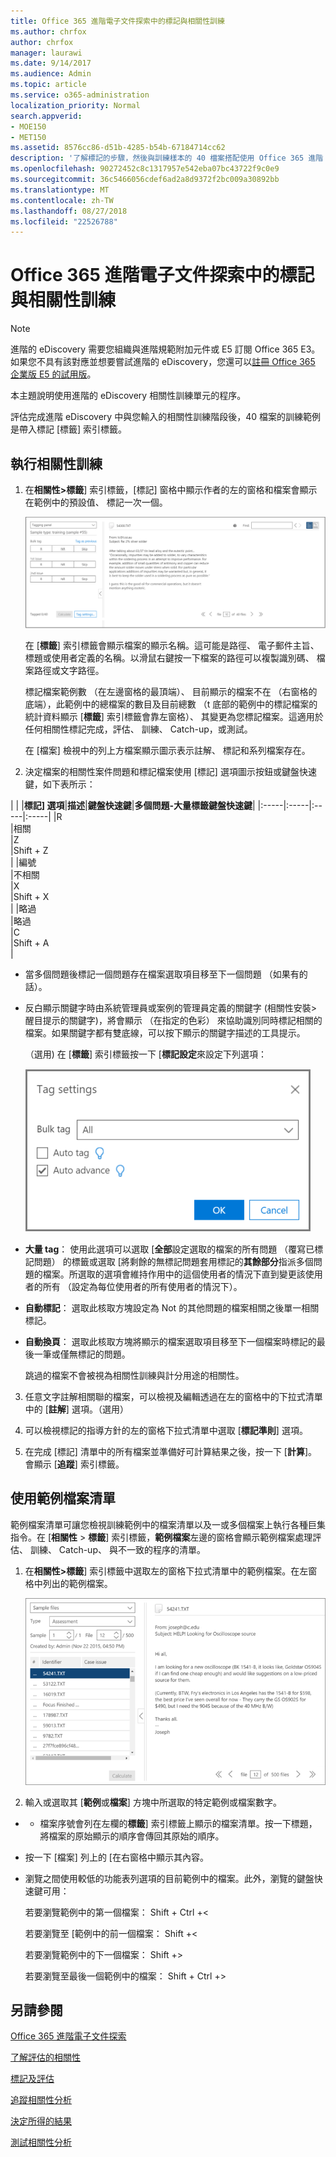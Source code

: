 ```yaml
---
title: Office 365 進階電子文件探索中的標記與相關性訓練
ms.author: chrfox
author: chrfox
manager: laurawi
ms.date: 9/14/2017
ms.audience: Admin
ms.topic: article
ms.service: o365-administration
localization_priority: Normal
search.appverid:
- MOE150
- MET150
ms.assetid: 8576cc86-d51b-4285-b54b-67184714cc62
description: '了解標記的步驟，然後與訓練樣本的 40 檔案搭配使用 Office 365 進階 eDiscovery 相關性訓練階段。  '
ms.openlocfilehash: 90272452c8c1317957e542eba07bc43722f9c0e9
ms.sourcegitcommit: 36c5466056cdef6ad2a8d9372f2bc009a30892bb
ms.translationtype: MT
ms.contentlocale: zh-TW
ms.lasthandoff: 08/27/2018
ms.locfileid: "22526788"
---
```

# <a name="tagging-and-relevance-training-in-office-365-advanced-ediscovery"></a>Office 365 進階電子文件探索中的標記與相關性訓練

> [!NOTE]
> 進階的 eDiscovery 需要您組織與進階規範附加元件或 E5 訂閱 Office 365 E3。如果您不具有該對應並想要嘗試進階的 eDiscovery，您還可以[註冊 Office 365 企業版 E5 的試用版](https://go.microsoft.com/fwlink/p/?LinkID=698279)。 
  
本主題說明使用進階的 eDiscovery 相關性訓練單元的程序。 
  
評估完成進階 eDiscovery 中與您輸入的相關性訓練階段後，40 檔案的訓練範例是帶入標記 [標籤] 索引標籤。 
  
## <a name="performing-relevance-training"></a>執行相關性訓練

1. 在**相關性\>標籤**] 索引標籤，[標記] 窗格中顯示作者的左的窗格和檔案會顯示在範例中的預設值、 標記一次一個。 
    
    ![相關性標籤面板](media/0cf19ab4-b427-4a7f-8749-0f4ed9afaf58.png)
  
    在 [**標籤**] 索引標籤會顯示檔案的顯示名稱。這可能是路徑、 電子郵件主旨、 標題或使用者定義的名稱。以滑鼠右鍵按一下檔案的路徑可以複製識別碼、 檔案路徑或文字路徑。 
    
    標記檔案範例數 （在左邊窗格的最頂端）、 目前顯示的檔案不在 （右窗格的底端），此範例中的總檔案的數目及目前總數 （t 底部的範例中的標記檔案的統計資料顯示 [**標籤**] 索引標籤會靠左窗格）、 其變更為您標記檔案。這適用於任何相關性標記完成，評估、 訓練、 Catch-up，或測試。 
    
    在 [檔案] 檢視中的列上方檔案顯示圖示表示註解、 標記和系列檔案存在。
    
2. 決定檔案的相關性案件問題和標記檔案使用 [標記] 選項圖示按鈕或鍵盤快速鍵，如下表所示：
    
| |
|**標記] 選項**|**描述**|**鍵盤快速鍵**|**多個問題-大量標籤鍵盤快速鍵**|
|:-----|:-----|:-----|:-----|
|R  <br/> |相關  <br/> |Z  <br/> |Shift + Z  <br/> |
|編號  <br/> |不相關  <br/> |X  <br/> |Shift + X  <br/> |
|略過  <br/> |略過  <br/> |C  <br/> |Shift + A  <br/> |
   
  - 當多個問題後標記一個問題存在檔案選取項目移至下一個問題 （如果有的話）。 
    
  - 反白顯示關鍵字時由系統管理員或案例的管理員定義的關鍵字 (相關性安裝\>醒目提示的關鍵字)，將會顯示 （在指定的色彩） 來協助識別同時標記相關的檔案。如果關鍵字都有雙底線，可以按下顯示的關鍵字描述的工具提示。 
    
    （選用) 在 [**標籤**] 索引標籤按一下 [**標記設定**來設定下列選項： 
    
    ![相關性標籤設定](media/533e89fa-7eb4-409e-ab07-f5aab9296dd8.png)
  
  - **大量 tag**： 使用此選項可以選取 [**全部**設定選取的檔案的所有問題 （覆寫已標記問題） 的標籤或選取 [將剩餘的無標記問題套用標記的**其餘部分**指派多個問題的檔案。所選取的選項會維持作用中的這個使用者的情況下直到變更該使用者的所有 （設定為每位使用者的所有使用者的情況下）。 
    
  - **自動標記**： 選取此核取方塊設定為 Not 的其他問題的檔案相關之後單一相關標記。
    
  - **自動換頁**： 選取此核取方塊將顯示的檔案選取項目移至下一個檔案時標記的最後一筆或僅無標記的問題。 
    
    跳過的檔案不會被視為相關性訓練與計分用途的相關性。
    
3. 任意文字註解相關聯的檔案，可以檢視及編輯透過在左的窗格中的下拉式清單中的 [**註解**] 選項。（選用） 
    
4. 可以檢視標記的指導方針的左的窗格下拉式清單中選取 [**標記準則**] 選項。 
    
5. 在完成 [標記] 清單中的所有檔案並準備好可計算結果之後，按一下 [**計算**]。會顯示 [**追蹤**] 索引標籤。 
    
## <a name="working-with-the-sample-files-list"></a>使用範例檔案清單

範例檔案清單可讓您檢視訓練範例中的檔案清單以及一或多個檔案上執行各種巨集指令。在 [**相關性** \> **標籤**] 索引標籤，**範例檔案**左邊的窗格會顯示範例檔案處理評估、 訓練、 Catch-up、 與不一致的程序的清單。 
  
1. 在**相關性\>標籤**] 索引標籤中選取左的窗格下拉式清單中的範例檔案。在左窗格中列出的範例檔案。 
    
    ![相關性標籤範例檔案清單](media/fd058bdd-645a-4af1-a1eb-bff08581cb18.png)
  
2. 輸入或選取其 [**範例**或**檔案**] 方塊中所選取的特定範例或檔案數字。 
    
  -   - 檔案序號會列在左欄的**標籤**] 索引標籤上顯示的檔案清單。按一下標題，將檔案的原始顯示的順序會傳回其原始的順序。 
    
  - 按一下 [檔案] 列上的 [在右窗格中顯示其內容。
    
  - 瀏覽之間使用較低的功能表列選項的目前範例中的檔案。此外，瀏覽的鍵盤快速鍵可用：
    
    若要瀏覽範例中的第一個檔案： Shift + Ctrl +\<
    
    若要瀏覽至 [範例中的前一個檔案： Shift +\<
    
    若要瀏覽範例中的下一個檔案： Shift +\>
    
    若要瀏覽至最後一個範例中的檔案： Shift + Ctrl +\>
    
## <a name="see-also"></a>另請參閱

[Office 365 進階電子文件探索](office-365-advanced-ediscovery.md)
  
[了解評估的相關性](assessment-in-relevance-in-advanced-ediscovery.md)
  
[標記及評估](tagging-and-assessment-in-advanced-ediscovery.md)
  
[追蹤相關性分析](track-relevance-analysis-in-advanced-ediscovery.md)
  
[決定所得的結果](decision-based-on-the-results-in-advanced-ediscovery.md)
  
[測試相關性分析](test-relevance-analysis-in-advanced-ediscovery.md)

